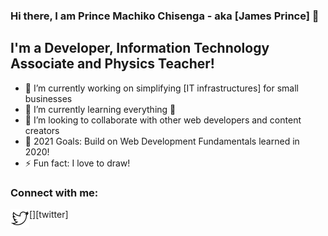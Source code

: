 ### Hi there, I am Prince Machiko Chisenga - aka [James Prince] 👋

## I'm a Developer, Information Technology Associate and Physics Teacher!
- 🔭 I’m currently working on simplifying [IT infrastructures] for small businesses
- 🌱 I’m currently learning everything 🤣
- 👯 I’m looking to collaborate with other web developers and content creators
- 🥅 2021 Goals: Build on Web Development Fundamentals learned in 2020!
- ⚡  Fun fact: I love to draw!

### Connect with me:
[<a href="https://twitter.com/ChisengaPrince"><img align="left" alt="jamesrprince | LinkedIn" width="30px" src="/small/twitter.png"/></a>][twitter]

<!--
**JamesrPrince/jamesrprince** is a ✨ _special_ ✨ repository because its `README.md` (this file) appears on your GitHub profile.

Here are some ideas to get you started:

- 🔭 I’m currently working on ...
- 🌱 I’m currently learning ...
- 👯 I’m looking to collaborate on ...
- 🤔 I’m looking for help with ...
- 💬 Ask me about ...
- 📫 How to reach me: ...
- 😄 Pronouns: ...
- ⚡ Fun fact: ...
-->
